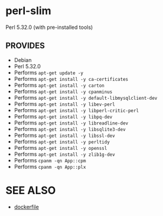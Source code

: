 # perl-slim

Perl 5.32.0 (with pre-installed tools)

## PROVIDES

- Debian
- Perl 5.32.0
- Performs `apt-get update -y`
- Performs `apt-get install -y ca-certificates`
- Performs `apt-get install -y carton`
- Performs `apt-get install -y cpanminus`
- Performs `apt-get install -y default-libmysqlclient-dev`
- Performs `apt-get install -y libev-perl`
- Performs `apt-get install -y libperl-critic-perl`
- Performs `apt-get install -y libpq-dev`
- Performs `apt-get install -y libreadline-dev`
- Performs `apt-get install -y libsqlite3-dev`
- Performs `apt-get install -y libssl-dev`
- Performs `apt-get install -y perltidy`
- Performs `apt-get install -y openssl`
- Performs `apt-get install -y zlib1g-dev`
- Performs `cpanm -qn App::cpm`
- Performs `cpanm -qn App::plx`

# SEE ALSO

- [dockerfile](Dockerfile)
